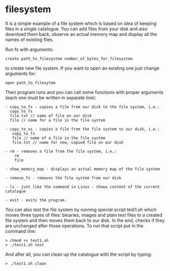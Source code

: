 # filesystem

It is a simple example of a file system which is based on idea of keeping files in a single catalogue. You can add files from your disk and also download them back, observe an actual memory map and display all the names of existing files.

Run fs with arguments:
	
	create path_to_filesystem number_of_bytes_for_filesystem
	
to create new file system. If you want to open an existing one just change arguments for:

	open path_to_filesytem 
	
Then program runs and you can call some functions with proper arguments (each one must be written in separate line):
	
	- copy_to_fs - copies a file from our disk to the file system, i.e.:
	  copy_to_fs 
	  file.txt // name of file on our disk
	  file // name for a file in the file system

	- copy_to_os - copies a file from the file system to our disk, i.e.:
	   copy_to_fs
	   file // name of a file in the file system
	   file.txt // name for new, copied file on our disk

	- rm - removes a file from the file system, i.e.:
		rm
		file

	- show_memory_map - displays an actual memory map of the file system

	- remove_fs - removes the file system from our disk

	- ls - just like the command in Linux - shows content of the current catalogue

	- exit - exits the program.
  
You can also test the file system by running special script test1.sh which moves three types of files: binaries, images and plain text files to a created file system and then moves them back to our disk. In the end, checks if they are unchanged after those operations. To run that script put in the command line:

	> chmod +x test1.sh
	> ./test1.sh test
	
And after all, you can clean up the catalogue with the script by typing:

	> ./test1.sh clean
	

